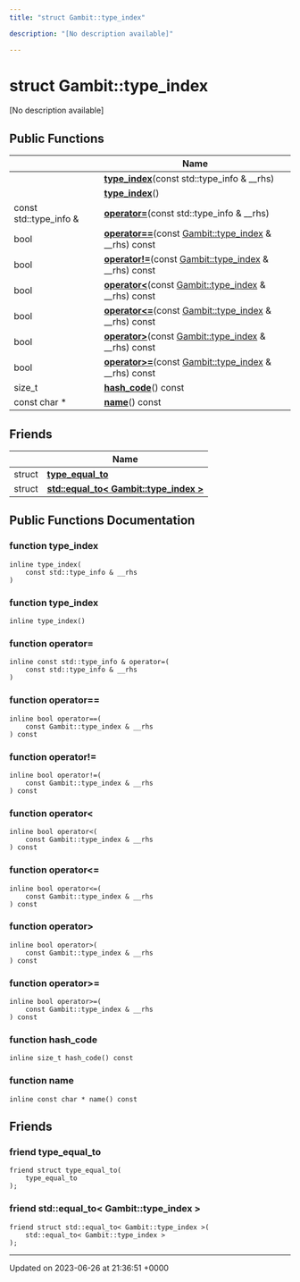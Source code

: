 ```yaml
---
title: "struct Gambit::type_index"

description: "[No description available]"

---
```


# struct Gambit::type_index



[No description available]

## Public Functions

|                | Name           |
| -------------- | -------------- |
| | **[type_index](/documentation/code/classes/structgambit_1_1type__index/#function-type-index)**(const std::type_info & __rhs) |
| | **[type_index](/documentation/code/classes/structgambit_1_1type__index/#function-type-index)**() |
| const std::type_info & | **[operator=](/documentation/code/classes/structgambit_1_1type__index/#function-operator)**(const std::type_info & __rhs) |
| bool | **[operator==](/documentation/code/classes/structgambit_1_1type__index/#function-operator)**(const [Gambit::type_index](/documentation/code/classes/structgambit_1_1type__index/) & __rhs) const |
| bool | **[operator!=](/documentation/code/classes/structgambit_1_1type__index/#function-operator)**(const [Gambit::type_index](/documentation/code/classes/structgambit_1_1type__index/) & __rhs) const |
| bool | **[operator<](/documentation/code/classes/structgambit_1_1type__index/#function-operator)**(const [Gambit::type_index](/documentation/code/classes/structgambit_1_1type__index/) & __rhs) const |
| bool | **[operator<=](/documentation/code/classes/structgambit_1_1type__index/#function-operator)**(const [Gambit::type_index](/documentation/code/classes/structgambit_1_1type__index/) & __rhs) const |
| bool | **[operator>](/documentation/code/classes/structgambit_1_1type__index/#function-operator)**(const [Gambit::type_index](/documentation/code/classes/structgambit_1_1type__index/) & __rhs) const |
| bool | **[operator>=](/documentation/code/classes/structgambit_1_1type__index/#function-operator)**(const [Gambit::type_index](/documentation/code/classes/structgambit_1_1type__index/) & __rhs) const |
| size_t | **[hash_code](/documentation/code/classes/structgambit_1_1type__index/#function-hash-code)**() const |
| const char * | **[name](/documentation/code/classes/structgambit_1_1type__index/#function-name)**() const |

## Friends

|                | Name           |
| -------------- | -------------- |
| struct | **[type_equal_to](/documentation/code/classes/structgambit_1_1type__index/#friend-type-equal-to)**  |
| struct | **[std::equal_to< Gambit::type_index >](/documentation/code/classes/structgambit_1_1type__index/#friend-std-equal-to-gambit-type-index)**  |

## Public Functions Documentation

### function type_index

```
inline type_index(
    const std::type_info & __rhs
)
```


### function type_index

```
inline type_index()
```


### function operator=

```
inline const std::type_info & operator=(
    const std::type_info & __rhs
)
```


### function operator==

```
inline bool operator==(
    const Gambit::type_index & __rhs
) const
```


### function operator!=

```
inline bool operator!=(
    const Gambit::type_index & __rhs
) const
```


### function operator<

```
inline bool operator<(
    const Gambit::type_index & __rhs
) const
```


### function operator<=

```
inline bool operator<=(
    const Gambit::type_index & __rhs
) const
```


### function operator>

```
inline bool operator>(
    const Gambit::type_index & __rhs
) const
```


### function operator>=

```
inline bool operator>=(
    const Gambit::type_index & __rhs
) const
```


### function hash_code

```
inline size_t hash_code() const
```


### function name

```
inline const char * name() const
```


## Friends

### friend type_equal_to

```
friend struct type_equal_to(
    type_equal_to 
);
```


### friend std::equal_to< Gambit::type_index >

```
friend struct std::equal_to< Gambit::type_index >(
    std::equal_to< Gambit::type_index > 
);
```


-------------------------------

Updated on 2023-06-26 at 21:36:51 +0000